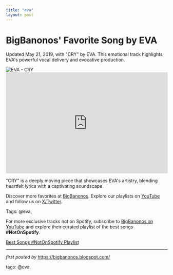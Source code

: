 ```yaml
---
title: "eva"
layout: post
---
```

<!-- Post Title -->
<h1 >BigBanonos' Favorite Song by EVA</h1> <!-- Introductory Text -->
<p >Updated May 21, 2019, with "CRY" by EVA. This emotional track highlights EVA's powerful vocal delivery and evocative production.</p> <!-- Featured Image -->
<div > <img src="https://townsquare.media/site/833/files/2019/05/EVA_cry_cover.jpg?w=980&q=75" alt="EVA - CRY" />
</div> <!-- YouTube Video Embed -->
<div > <iframe width="100%" height="315" src="https://www.youtube.com/embed/1kEOTexhI4c" title="EVA - CRY" frameborder="0" allow="accelerometer; autoplay; clipboard-write; encrypted-media; gyroscope; picture-in-picture; web-share" referrerpolicy="strict-origin-when-cross-origin" allowfullscreen></iframe>
</div> <!-- Song Information -->
<div > <p>"CRY" is a deeply moving piece that showcases EVA's artistry, blending heartfelt lyrics with a captivating soundscape.</p>
</div> <!-- Footer Links -->
<div > <p>Discover more favorites at <a href="https://bigbanonos.blogspot.com/" target="_blank">BigBanonos</a>. Explore our playlists on <a href="https://www.youtube.com/@BigBanonos" target="_blank">YouTube</a> and follow us on <a href="https://x.com/bigbanonos" target="_blank">X/Twitter</a>.</p>
</div> <!-- Tags -->
<p >Tags: @eva,</p>


<!--Subscribe and Playlist Links-->
<div>
    <p>For more exclusive tracks not on Spotify, subscribe to <a href="https://www.youtube.com/@BigBanonos" target="_blank">BigBanonos on YouTube</a> and explore their curated playlist of the best songs <strong>#NotOnSpotify</strong>.</p>
    <p><a href="https://www.youtube.com/playlist?list=PLtuNtuTatqI0kFahUCbtbfenC_ET5O_tr" target="_blank">Best Songs #NotOnSpotify Playlist<br /></a></p></div>

<hr />

<p><em>first posted by</em> <a href="https://bigbanonos.blogspot.com/" rel="noopener" target="_new">https://bigbanonos.blogspot.com/</a></p>

<p>tags: @eva,</p>
